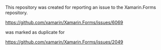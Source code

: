 This repository was created for reporting an issue to the Xamarin.Forms repository.

https://github.com/xamarin/Xamarin.Forms/issues/6069

was marked as duplicate for

https://github.com/xamarin/Xamarin.Forms/issues/2049
